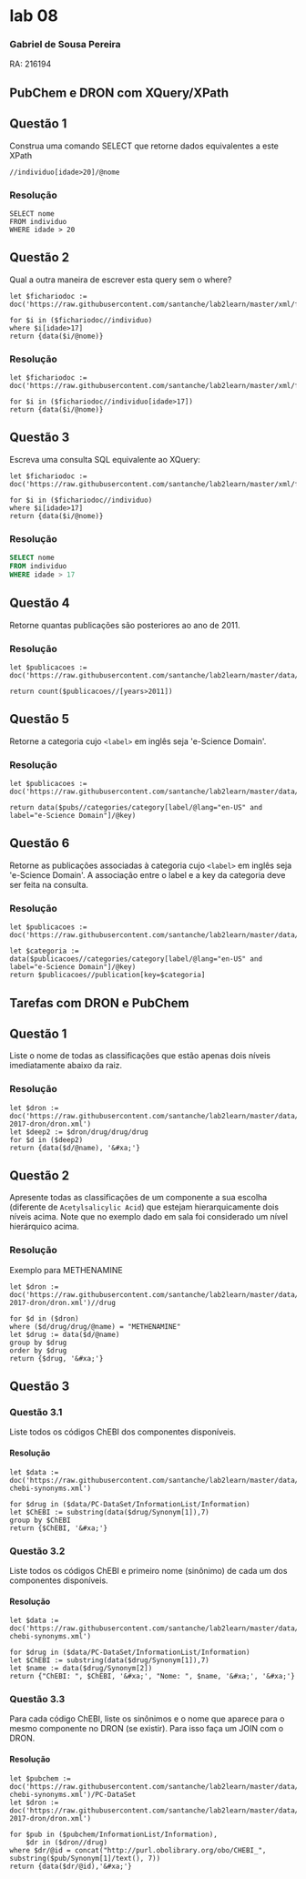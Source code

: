 # lab 08

### Gabriel de Sousa Pereira
RA: 216194

## PubChem e DRON com XQuery/XPath

## Questão 1
Construa uma comando SELECT que retorne dados equivalentes a este XPath
~~~xquery
//individuo[idade>20]/@nome
~~~

### Resolução
~~~xquery
SELECT nome
FROM individuo
WHERE idade > 20
~~~

## Questão 2
Qual a outra maneira de escrever esta query sem o where?

~~~xquery
let $fichariodoc := doc('https://raw.githubusercontent.com/santanche/lab2learn/master/xml/fichario.xml')
 
for $i in ($fichariodoc//individuo)
where $i[idade>17]
return {data($i/@nome)}
~~~
### Resolução
~~~xquery
let $fichariodoc := doc('https://raw.githubusercontent.com/santanche/lab2learn/master/xml/fichario.xml')
 
for $i in ($fichariodoc//individuo[idade>17])
return {data($i/@nome)}
~~~

## Questão 3
Escreva uma consulta SQL equivalente ao XQuery:
~~~xquery
let $fichariodoc := doc('https://raw.githubusercontent.com/santanche/lab2learn/master/xml/fichario.xml')

for $i in ($fichariodoc//individuo)
where $i[idade>17]
return {data($i/@nome)}
~~~

### Resolução
~~~sql
SELECT nome
FROM individuo
WHERE idade > 17
~~~

## Questão 4
Retorne quantas publicações são posteriores ao ano de 2011.

### Resolução
~~~xquery
let $publicacoes := doc('https://raw.githubusercontent.com/santanche/lab2learn/master/data/publications/publications.xml')

return count($publicacoes//[years>2011])
~~~

## Questão 5
Retorne a categoria cujo `<label>` em inglês seja 'e-Science Domain'.

### Resolução
~~~xquery
let $publicacoes := doc('https://raw.githubusercontent.com/santanche/lab2learn/master/data/publications/publications.xml')

return data($pubs//categories/category[label/@lang="en-US" and label="e-Science Domain"]/@key)
~~~

## Questão 6
Retorne as publicações associadas à categoria cujo `<label>` em inglês seja 'e-Science Domain'. A associação entre o label e a key da categoria deve ser feita na consulta.

### Resolução
~~~xquery
let $publicacoes := doc('https://raw.githubusercontent.com/santanche/lab2learn/master/data/publications/publications.xml')

let $categoria := data($publicacoes//categories/category[label/@lang="en-US" and label="e-Science Domain"]/@key)
return $publicacoes//publication[key=$categoria]
~~~

## Tarefas com DRON e PubChem

## Questão 1

Liste o nome de todas as classificações que estão apenas dois níveis imediatamente abaixo da raiz.

### Resolução
~~~xquery
let $dron := doc('https://raw.githubusercontent.com/santanche/lab2learn/master/data/faers-2017-dron/dron.xml')
let $deep2 := $dron/drug/drug/drug
for $d in ($deep2)
return {data($d/@name), '&#xa;'}
~~~

## Questão 2

Apresente todas as classificações de um componente a sua escolha (diferente de `Acetylsalicylic Acid`) que estejam hierarquicamente dois níveis acima. Note que no exemplo dado em sala foi considerado um nível hierárquico acima.

### Resolução
Exemplo para METHENAMINE
~~~xquery
let $dron := doc('https://raw.githubusercontent.com/santanche/lab2learn/master/data/faers-2017-dron/dron.xml')//drug

for $d in ($dron)
where ($d/drug/drug/@name) = "METHENAMINE"
let $drug := data($d/@name)
group by $drug
order by $drug
return {$drug, '&#xa;'}
~~~

## Questão 3

### Questão 3.1

Liste todos os códigos ChEBI dos componentes disponíveis.

#### Resolução
~~~xquery
let $data := doc('https://raw.githubusercontent.com/santanche/lab2learn/master/data/pubchem/pubchem-chebi-synonyms.xml')

for $drug in ($data/PC-DataSet/InformationList/Information)
let $ChEBI := substring(data($drug/Synonym[1]),7)
group by $ChEBI
return {$ChEBI, '&#xa;'}
~~~

### Questão 3.2

Liste todos os códigos ChEBI e primeiro nome (sinônimo) de cada um dos componentes disponíveis.

#### Resolução
~~~xquery
let $data := doc('https://raw.githubusercontent.com/santanche/lab2learn/master/data/pubchem/pubchem-chebi-synonyms.xml')

for $drug in ($data/PC-DataSet/InformationList/Information)
let $ChEBI := substring(data($drug/Synonym[1]),7)
let $name := data($drug/Synonym[2])
return {"ChEBI: ", $ChEBI, '&#xa;', "Nome: ", $name, '&#xa;', '&#xa;'}
~~~

### Questão 3.3

Para cada código ChEBI, liste os sinônimos e o nome que aparece para o mesmo componente no DRON (se existir). Para isso faça um JOIN com o DRON.

#### Resolução
~~~xquery
let $pubchem := doc('https://raw.githubusercontent.com/santanche/lab2learn/master/data/pubchem/pubchem-chebi-synonyms.xml')/PC-DataSet
let $dron := doc('https://raw.githubusercontent.com/santanche/lab2learn/master/data/faers-2017-dron/dron.xml')

for $pub in ($pubchem/InformationList/Information),
    $dr in ($dron//drug)
where $dr/@id = concat("http://purl.obolibrary.org/obo/CHEBI_", substring($pub/Synonym[1]/text(), 7))
return {data($dr/@id),'&#xa;'}
~~~
